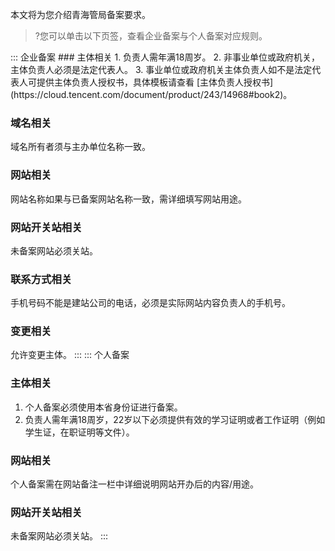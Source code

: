 本文将为您介绍青海管局备案要求。
>?您可以单击以下页签，查看企业备案与个人备案对应规则。

<dx-tabs>
::: 企业备案
### 主体相关
1. 负责人需年满18周岁。
2. 非事业单位或政府机关，主体负责人必须是法定代表人。
3. 事业单位或政府机关主体负责人如不是法定代表人可提供主体负责人授权书，具体模板请查看 [主体负责人授权书](https://cloud.tencent.com/document/product/243/14968#book2)。


### 域名相关
域名所有者须与主办单位名称一致。

### 网站相关
网站名称如果与已备案网站名称一致，需详细填写网站用途。

### 网站开关站相关
未备案网站必须关站。

### 联系方式相关
手机号码不能是建站公司的电话，必须是实际网站内容负责人的手机号。

### 变更相关
允许变更主体。
:::
::: 个人备案
### 主体相关
1. 个人备案必须使用本省身份证进行备案。
2. 负责人需年满18周岁，22岁以下必须提供有效的学习证明或者工作证明（例如学生证，在职证明等文件）。


### 网站相关
个人备案需在网站备注一栏中详细说明网站开办后的内容/用途。

### 网站开关站相关
未备案网站必须关站。
:::
</dx-tabs>


